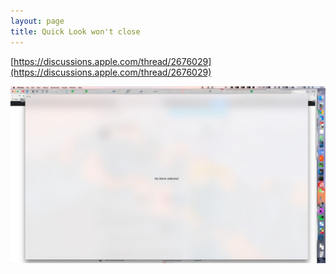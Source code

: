 ```yaml
---
layout: page
title: Quick Look won't close
---
```


[https://discussions.apple.com/thread/2676029](https://discussions.apple.com/thread/2676029)

![](/attachments/Jietu20180109-161435.jpg)